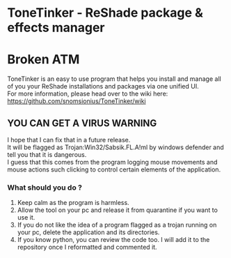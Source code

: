 # ToneTinker - ReShade package & effects manager    
# Broken ATM

ToneTinker is an easy to use program that helps you install and manage all of you your ReShade installations and packages via one unified UI.   
For more information, please head over to the wiki here: https://github.com/snomsionius/ToneTinker/wiki

       
   
## YOU CAN GET A VIRUS WARNING   
I hope that I can fix that in a future release.   
It will be flagged as Trojan:Win32/Sabsik.FL.A!ml by windows defender and tell you that it is dangerous.   
I guess that this comes from the program logging mouse movements and mouse actions such clicking to control certain elements of the application.

### What should you do ?   
1. Keep calm as the program is harmless.
2. Allow the tool on your pc and release it from quarantine if you want to use it.
3. If you do not like the idea of a program flagged as a trojan running on your pc, delete the application and its directories.
4. If you know python, you can review the code too. I will add it to the repository once I reformatted and commented it.   


